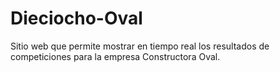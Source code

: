 # Dieciocho-Oval
Sitio web que permite mostrar en tiempo real los resultados de competiciones para la empresa Constructora Oval.
